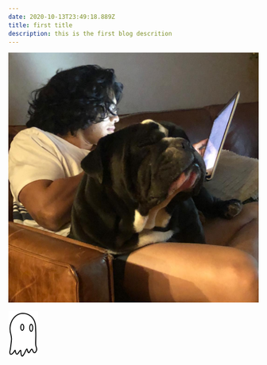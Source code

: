 ```yaml
---
date: 2020-10-13T23:49:18.889Z
title: first title
description: this is the first blog descrition
---
```


![stanley](../assets/test.jpg)

![ghosty](../assets/ghost_logo.png "ghosty")
